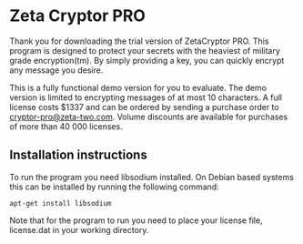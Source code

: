 # Zeta Cryptor PRO

Thank you for downloading the trial version of ZetaCryptor PRO.
This program is designed to protect your secrets with the heaviest of military grade encryption(tm).
By simply providing a key, you can quickly encrypt any message you desire.

This is a fully functional demo version for you to evaluate.
The demo version is limited to encrypting messages of at most 10 characters.
A full license costs $1337 and can be ordered by sending a purchase order to cryptor-pro@zeta-two.com.
Volume discounts are available for purchases of more than 40 000 licenses.

## Installation instructions

To run the program you need libsodium installed.
On Debian based systems this can be installed by running the following command:

```
apt-get install libsodium
```

Note that for the program to run you need to place your license file, license.dat in your working directory.
